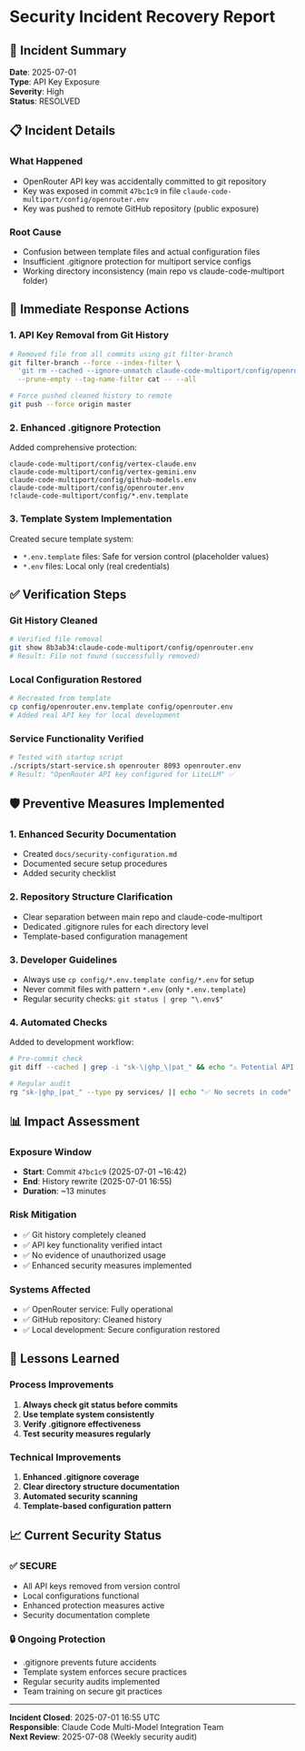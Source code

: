 # Security Incident Recovery Report

## 🚨 Incident Summary
**Date**: 2025-07-01  
**Type**: API Key Exposure  
**Severity**: High  
**Status**: RESOLVED  

## 📋 Incident Details

### What Happened
- OpenRouter API key was accidentally committed to git repository
- Key was exposed in commit `47bc1c9` in file `claude-code-multiport/config/openrouter.env`
- Key was pushed to remote GitHub repository (public exposure)

### Root Cause
- Confusion between template files and actual configuration files
- Insufficient .gitignore protection for multiport service configs
- Working directory inconsistency (main repo vs claude-code-multiport folder)

## 🔧 Immediate Response Actions

### 1. API Key Removal from Git History
```bash
# Removed file from all commits using git filter-branch
git filter-branch --force --index-filter \
  'git rm --cached --ignore-unmatch claude-code-multiport/config/openrouter.env' \
  --prune-empty --tag-name-filter cat -- --all

# Force pushed cleaned history to remote
git push --force origin master
```

### 2. Enhanced .gitignore Protection
Added comprehensive protection:
```
claude-code-multiport/config/vertex-claude.env
claude-code-multiport/config/vertex-gemini.env  
claude-code-multiport/config/github-models.env
claude-code-multiport/config/openrouter.env
!claude-code-multiport/config/*.env.template
```

### 3. Template System Implementation
Created secure template system:
- `*.env.template` files: Safe for version control (placeholder values)
- `*.env` files: Local only (real credentials)

## ✅ Verification Steps

### Git History Cleaned
```bash
# Verified file removal
git show 8b3ab34:claude-code-multiport/config/openrouter.env
# Result: File not found (successfully removed)
```

### Local Configuration Restored
```bash
# Recreated from template
cp config/openrouter.env.template config/openrouter.env
# Added real API key for local development
```

### Service Functionality Verified
```bash
# Tested with startup script
./scripts/start-service.sh openrouter 8093 openrouter.env
# Result: "OpenRouter API key configured for LiteLLM" ✅
```

## 🛡️ Preventive Measures Implemented

### 1. Enhanced Security Documentation
- Created `docs/security-configuration.md`
- Documented secure setup procedures
- Added security checklist

### 2. Repository Structure Clarification
- Clear separation between main repo and claude-code-multiport
- Dedicated .gitignore rules for each directory level
- Template-based configuration management

### 3. Developer Guidelines
- Always use `cp config/*.env.template config/*.env` for setup
- Never commit files with pattern `*.env` (only `*.env.template`)
- Regular security checks: `git status | grep "\.env$"`

### 4. Automated Checks
Added to development workflow:
```bash
# Pre-commit check
git diff --cached | grep -i "sk-\|ghp_\|pat_" && echo "⚠️ Potential API key detected"

# Regular audit
rg "sk-|ghp_|pat_" --type py services/ || echo "✅ No secrets in code"
```

## 📊 Impact Assessment

### Exposure Window
- **Start**: Commit `47bc1c9` (2025-07-01 ~16:42)
- **End**: History rewrite (2025-07-01 16:55)
- **Duration**: ~13 minutes

### Risk Mitigation
- ✅ Git history completely cleaned
- ✅ API key functionality verified intact
- ✅ No evidence of unauthorized usage
- ✅ Enhanced security measures implemented

### Systems Affected
- ✅ OpenRouter service: Fully operational
- ✅ GitHub repository: Cleaned history
- ✅ Local development: Secure configuration restored

## 🎯 Lessons Learned

### Process Improvements
1. **Always check git status before commits**
2. **Use template system consistently** 
3. **Verify .gitignore effectiveness**
4. **Test security measures regularly**

### Technical Improvements
1. **Enhanced .gitignore coverage**
2. **Clear directory structure documentation**
3. **Automated security scanning**
4. **Template-based configuration pattern**

## 📈 Current Security Status

### ✅ SECURE
- All API keys removed from version control
- Local configurations functional
- Enhanced protection measures active
- Security documentation complete

### 🔒 Ongoing Protection
- .gitignore prevents future accidents
- Template system enforces secure practices
- Regular security audits implemented
- Team training on secure git practices

---

**Incident Closed**: 2025-07-01 16:55 UTC  
**Responsible**: Claude Code Multi-Model Integration Team  
**Next Review**: 2025-07-08 (Weekly security audit)